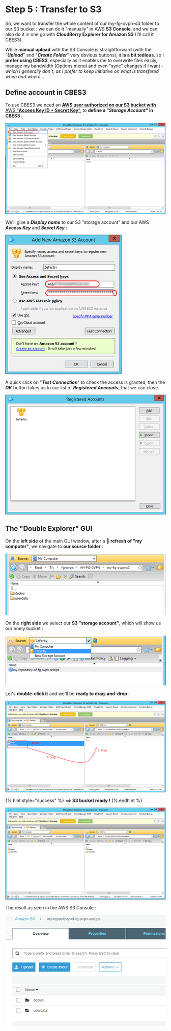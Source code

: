 # Step 5 : Transfer to S3

So, we want to transfer the whole content of our my-fg-ovpn-s3 folder to our S3 bucket : we can do it "manually" in AWS **S3 Console**, and we can also do it in one go with **CloudBerry Explorer for Amazon S3** \(I'll call it CBES3\).

While **manual upload** with the S3 Console is straightforward \(with the "_**Upload**_" and "_**Create Folder**_" very obvious buttons\), it **is a bit tedious**, so I **prefer using CBES3**, especially as it enables me to overwrite files easily, manage my bandwidth \(Options menu\) and even "sync" changes if I want - _which I generally don't, as I prefer to keep initiative on what is transfered when and where..._

## Define account in CBES3

To use CBES3 we need an [**AWS user authorized on our S3 bucket with** AWS "**Access Key ID + Secret Key**"](../appendixes/aws-user-with-api-keys.md), to **define a "**_**Storage Account**_**" in CBES3** :

![](../.gitbook/assets/image%20%284%29.png)

We'll give a _**Display name**_ to our S3 "storage account" and our AWS _**Access Key**_ and _**Secret Key**_ :

![](../.gitbook/assets/image%20%28102%29.png)

A quick click on "_**Test Connection**_" to check the access is granted, then the _**OK**_ button takes us to our list of _**Registered Accounts**_, that we can close.

![](../.gitbook/assets/image%20%2845%29.png)

## The "Double Explorer" GUI

On the **left side** of the main GUI window, after a 🔄 **refresh of "my computer"**, we navigate to **our source folder** :

![](../.gitbook/assets/image%20%28122%29.png)

On the **right side** we select our **S3 "storage account"**, which will show us our onely bucket :

![](../.gitbook/assets/image%20%281%29.png)

Let's **double-click it** and we'll be **ready to drag-and-drop** :

![](../.gitbook/assets/image%20%2832%29.png)

{% hint style="success" %}
**==&gt; S3 bucket ready !**
{% endhint %}

![](../.gitbook/assets/image%20%2887%29.png)

The result as seen in the AWS S3 Console :

![](../.gitbook/assets/image%20%28112%29.png)







